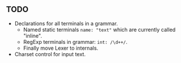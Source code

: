 TODO
----

*   Declarations for all terminals in a grammar.
    *   Named static terminals `name: "text"` which are currently called "inline".
    *   RegExp terminals in grammar: `int: /\d++/`.
    *   Finally move Lexer to internals.
*   Charset control for input text.
